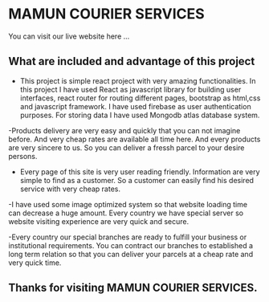 # MAMUN COURIER SERVICES

You can visit our live website here ...

## What are included and advantage of this project
- This project is simple react project with very amazing functionalities. In this project I have used React as javascript library for building user interfaces, react router for routing different pages, bootstrap as html,css and javascript framework. I have used firebase as user authentication purposes. For storing data I have used Mongodb atlas database system. 

-Products delivery are very easy and quickly that you can not imagine before. And very cheap rates are available all time here. And every products are very sincere to us. So you can deliver a fressh parcel to your desire persons.

- Every page of this site is very user reading friendly. Information are very simple to find as a customer. So a customer can easily find his desired service with very cheap rates.

-I have used some image optimized system so that website loading time can decrease a huge amount. Every country we have special server so website visiting experience are very quick and secure.

-Every country our special branches are ready to fulfill your business or institutional requirements. You can contract our branches to established a long term relation so that you can deliver your parcels at a cheap rate and very quick time.


## Thanks for visiting MAMUN COURIER SERVICES.